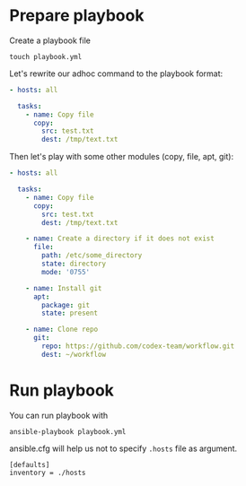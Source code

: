 # Prepare playbook

Create a playbook file
```shell
touch playbook.yml
```

Let's rewrite our adhoc command to the playbook format:

```yaml
- hosts: all

  tasks:
    - name: Copy file
      copy:
        src: test.txt
        dest: /tmp/text.txt
```

Then let's play with some other modules (copy, file, apt, git):

```yaml
- hosts: all

  tasks:
    - name: Copy file
      copy:
        src: test.txt
        dest: /tmp/text.txt

    - name: Create a directory if it does not exist
      file:
        path: /etc/some_directory
        state: directory
        mode: '0755'

    - name: Install git
      apt:
        package: git
        state: present

    - name: Clone repo
      git:
        repo: https://github.com/codex-team/workflow.git
        dest: ~/workflow
```

# Run playbook

You can run playbook with
```
ansible-playbook playbook.yml
```

ansible.cfg will help us not to specify `.hosts` file as argument.
```
[defaults]
inventory = ./hosts
```
